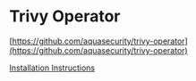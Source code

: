 # Trivy Operator

[https://github.com/aquasecurity/trivy-operator](https://github.com/aquasecurity/trivy-operator)

[Installation Instructions](https://aquasecurity.github.io/trivy-operator/latest/getting-started/installation/kubectl/)
